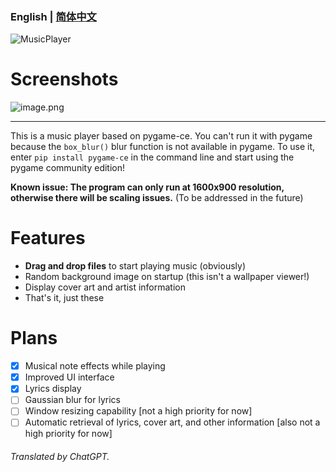 ### English | [简体中文](/readme-zh_cn.md)

![MusicPlayer](https://socialify.git.ci/mcl0z/MusicPlayer/image?custom_description=A+music+player+based+on+Pygame-ce.+%28work-in-progress%29&description=1&font=Jost&issues=1&language=1&name=1&owner=1&pattern=Solid&pulls=1&stargazers=1&theme=Dark)

# Screenshots

![image.png](https://s2.loli.net/2023/08/03/rREXwvT28zc6WHG.png)

---

This is a music player based on pygame-ce. You can't run it with pygame because the `box_blur()` blur function is not available in pygame. To use it, enter `pip install pygame-ce` in the command line and start using the pygame community edition!

**Known issue: The program can only run at 1600x900 resolution, otherwise there will be scaling issues.** (To be addressed in the future)

# Features

- **Drag and drop files** to start playing music (obviously)
- Random background image on startup (this isn't a wallpaper viewer!)
- Display cover art and artist information
- That's it, just these

# Plans

 - [X] Musical note effects while playing
 - [X] Improved UI interface
 - [X] Lyrics display
 - [ ] Gaussian blur for lyrics
 - [ ] Window resizing capability [not a high priority for now]
 - [ ] Automatic retrieval of lyrics, cover art, and other information [also not a high priority for now]

###### Translated by ChatGPT.
